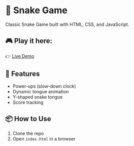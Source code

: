 # 🐍 Snake Game

Classic Snake Game built with HTML, CSS, and JavaScript.

## 🎮 Play it here:
👉 [Live Demo](https://geochriss.github.io/snake-game/)

## 🚀 Features
- Power-ups (slow-down clock)
- Dynamic tongue animation
- Y-shaped snake tongue
- Score tracking

## 📦 How to Use
1. Clone the repo
2. Open `index.html` in a browser
